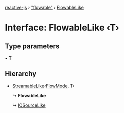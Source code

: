 [reactive-js](../README.md) › ["flowable"](../modules/_flowable_.md) › [FlowableLike](_flowable_.flowablelike.md)

# Interface: FlowableLike ‹**T**›

## Type parameters

▪ **T**

## Hierarchy

* [StreamableLike](_streamable_.streamablelike.md)‹[FlowMode](../enums/_flowable_.flowmode.md), T›

  ↳ **FlowableLike**

  ↳ [IOSourceLike](_io_.iosourcelike.md)

